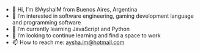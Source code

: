 - 👋 Hi, I’m @AyshaIM from Buenos Aires, Argentina
- 👀 I’m interested in software engineering, gaming development language and programming software 
- 🌱 I’m currently learning JavaScript and Python
- 💞️ I’m looking to continue learning and find a space to work
- 📫 How to reach me: aysha.im@hotmail.com

<!---
AyshaIM/AyshaIM is a ✨ special ✨ repository because its `README.md` (this file) appears on your GitHub profile.
You can click the Preview link to take a look at your changes.
--->
